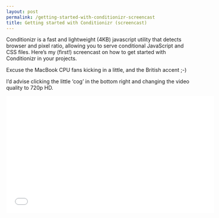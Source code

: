 ```yaml
---
layout: post
permalink: /getting-started-with-conditionizr-screencast
title: Getting started with Conditionizr (screencast)
---
```


Conditionizr is a fast and lightweight (4KB) javascript utility that detects browser and pixel ratio, allowing you to serve conditional JavaScript and CSS files. Here’s my (first!) screencast on how to get started with Conditionizr in your projects.

Excuse the MacBook CPU fans kicking in a little, and the British accent ;-)

I’d advise clicking the little ‘cog’ in the bottom right and changing the video quality to 720p HD.

<iframe width="560" height="315" src="//www.youtube.com/embed/EkcyiEnDtCo" frameborder="0"></iframe>
<script>// FluidVids.js
(function(){var e=document.getElementsByTagName("iframe");for(var t=0;t<e.length;++t){var n=e[t];var r=/www.youtube.com|player.vimeo.com/;if(n.src.search(r)!==-1){var i=n.height/n.width*100;n.style.position="absolute";n.style.top="0";n.style.left="0";n.width="100%";n.height="100%";var s=document.createElement("div");s.className="video-wrap";s.style.width="100%";s.style.position="relative";s.style.paddingTop=i+"%";var o=n.parentNode;o.insertBefore(s,n);s.appendChild(n)}}})();</script>